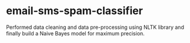 # email-sms-spam-classifier
Performed data cleaning and data pre-processing using NLTK library and finally build a Naive Bayes model for maximum precision.
